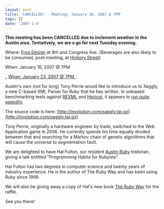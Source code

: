 ```yaml
---
layout: post
title: 'CANCELLED! - Meeting: January 16, 2007 @ 7PM'
tags: []
date: '2007-1-4'
---
```

 **This meeting has been CANCELLED due to inclement weather in the Austin area. Tentatively, we are a go for next Tuesday evening.**

Where: [Frog Design](http://frogdesign.com/) at 8th and Congress Ave. (Beverages are also likely to be consumed, post-meeting, at [Hickory Street](http://austin.citysearch.com/profile/10202525))

When: January 16, 2007 @ 7PM

_ [When: January 23, 2007 @ 7PM](http://www.austinonrails.org/articles/2007/01/15/meeting-january-23-2007-7pm)_

Austin's own (not for long) Tony Perrie would like to introduce us to Xaggly, a new C-based XML Parser for Ruby that he has written. In unbiased benchmarking tests against [REXML](http://www.germane-software.com/software/rexml/) and [Hpricot](http://code.whytheluckystiff.net/hpricot/), it appears to [run quite speedily](http://involution.com/images/xmlshootout.png).

The source code is here: [http://involution.com/xaggly.tar.gz](http://involution.com/xaggly.tar.gz)

Tony Perrie, originally a hardware engineer by trade, switched to the Web Application game in 2006. He currently spends his time equally divided between that and searching for a Markov chain of genetic algorithms that will cause the universe to segmentation fault.

We are delighted to have Hal Fulton, our resident [Austin Ruby](http://austinruby.com/) historian, giving a talk entitled "Programming Habits for Rubyists".

Hal Fulton has two degrees in computer science and twenty years of industry experience. He is the author of The Ruby Way and has been using Ruby since 1999.

We will also be giving away a copy of Hal's new book [The Ruby Way](http://www.amazon.com/Ruby-Way-Second-Addison-Wesley-Professional/dp/0672328844/) for the raffle.

See you there!

